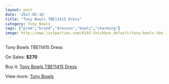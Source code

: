 ```yaml
---
layout: post
date: '2017-02-16'
title: "Tony Bowls TBE11415 Dress"
category: Tony Bowls
tags: ["prom","brand","dresses","bowls","charming"]
image: http://www.lustparties.com/6103-thickbox_default/tony-bowls-tbe11415-dress.jpg
---
```

Tony Bowls TBE11415 Dress

On Sales: **$270**
<a href="https://www.lustparties.com/en/tony-bowls/2078-tony-bowls-tbe11415-dress.html"><amp-img layout="responsive" width="600" height="600" src="//www.lustparties.com/6103-thickbox_default/tony-bowls-tbe11415-dress.jpg" alt="Tony Bowls TBE11415 Dress 0" /></a>
<a href="https://www.lustparties.com/en/tony-bowls/2078-tony-bowls-tbe11415-dress.html"><amp-img layout="responsive" width="600" height="600" src="//www.lustparties.com/6104-thickbox_default/tony-bowls-tbe11415-dress.jpg" alt="Tony Bowls TBE11415 Dress 1" /></a>

Buy it: [Tony Bowls TBE11415 Dress](https://www.lustparties.com/en/tony-bowls/2078-tony-bowls-tbe11415-dress.html "Tony Bowls TBE11415 Dress")

View more: [Tony Bowls](https://www.lustparties.com/en/5-tony-bowls "Tony Bowls")